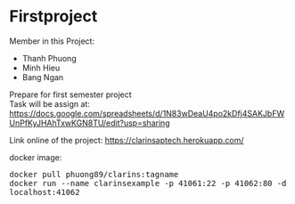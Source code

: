 # Firstproject

Member in this Project:
- Thanh Phuong
- Minh Hieu
- Bang Ngan

Prepare for first semester project <br>
Task will be assign at: <a> https://docs.google.com/spreadsheets/d/1N83wDeaU4po2kDfj4SAKJbFWUnPfKyJHAhTxwKGN8TU/edit?usp=sharing </a>

Link online of the project:
https://clarinsaptech.herokuapp.com/

docker image:
<pre>
docker pull phuong89/clarins:tagname
docker run --name clarinsexample -p 41061:22 -p 41062:80 -d clarins:latest
localhost:41062
</pre>
